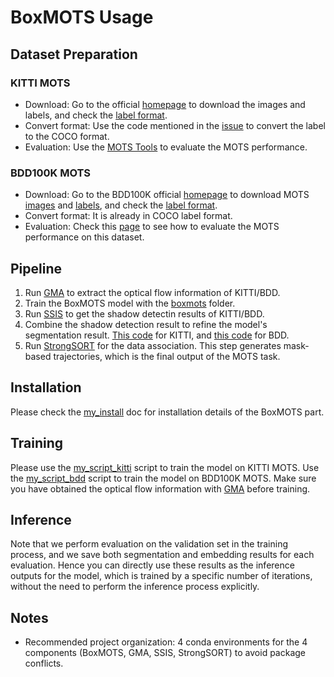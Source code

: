 # BoxMOTS Usage
## Dataset Preparation
### KITTI MOTS
- Download: Go to the official [homepage](https://www.vision.rwth-aachen.de/page/mots) to download the images and labels, and check the [label format](https://www.vision.rwth-aachen.de/page/mots#:~:text=code%20on%20github-,Annotation%20Format,-We%20provide%20two).
- Convert format: Use the code mentioned in the [issue](https://github.com/VisualComputingInstitute/TrackR-CNN/issues/60) to convert the label to the COCO format.
- Evaluation: Use the [MOTS Tools](https://github.com/VisualComputingInstitute/mots_tools) to evaluate the MOTS performance.
### BDD100K MOTS
- Download: Go to the BDD100K official [homepage](https://doc.bdd100k.com/download.html) to download MOTS [images](https://doc.bdd100k.com/download.html#mots-2020-images) and [labels](https://doc.bdd100k.com/download.html#mots-2020-labels), and check the [label format](https://doc.bdd100k.com/download.html#mots-2020-labels:~:text=2020%20The%20bitmask%20format%20is%20explained%20at%3A-,Instance%20Segmentation%20Format,-.).
- Convert format: It is already in COCO label format.
- Evaluation: Check this [page](https://doc.bdd100k.com/evaluate.html#multi-object-tracking-and-segmentation-segmentation-tracking) to see how to evaluate the MOTS performance on this dataset.

## Pipeline
1. Run [GMA](https://github.com/Spritea/BoxMOTS/tree/main/GMA) to extract the optical flow information of KITTI/BDD.
2. Train the BoxMOTS model with the [boxmots](.) folder.
3. Run [SSIS](https://github.com/Spritea/BoxMOTS/tree/main/SSIS) to get the shadow detectin results of KITTI/BDD.
4. Combine the shadow detection result to refine the model's segmentation result. [This code](https://github.com/Spritea/BoxMOTS/blob/main/boxmots/my_code/for_shadow/combine_shadow.py) for KITTI, and [this code](https://github.com/Spritea/BoxMOTS/blob/main/boxmots/my_code/for_shadow/combine_shadow_bdd_by_class.py) for BDD.
5. Run [StrongSORT](https://github.com/Spritea/BoxMOTS/tree/main/StrongSORT) for the data association. This step generates mask-based trajectories, which is the final output of the MOTS task.

## Installation
Please check the [my_install](my_install.md) doc for installation details of the BoxMOTS part.

## Training
Please use the [my_script_kitti](my_script_kitti.sh) script to train the model on KITTI MOTS. Use the [my_script_bdd](my_script_bdd.sh) script to train the model on BDD100K MOTS. Make sure you have obtained the optical flow information with [GMA](https://github.com/Spritea/BoxMOTS/tree/main/GMA) before training.

## Inference
Note that we perform evaluation on the validation set in the training process, and we save both segmentation and embedding results for each evaluation. Hence you can directly use these results as the inference outputs for the model, which is trained by a specific number of iterations, without the need to perform the inference process explicitly.

## Notes
- Recommended project organization: 4 conda environments for the 4 components (BoxMOTS, GMA, SSIS, StrongSORT) to avoid package conflicts.
